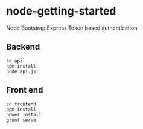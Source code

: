 # node-getting-started
Node Bootstrap Express Token based authentication

## Backend
```
cd api
npm install 
node api.js
```

## Front end
```
cd frontend
npm install
bower install
grunt serve
```